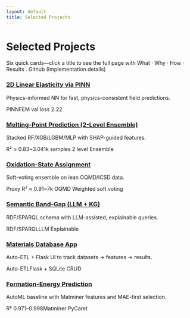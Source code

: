 ```yaml
---
layout: default
title: Selected Projects
---
```

# Selected Projects
<p class="muted">Six quick cards—click a title to see the full page with What · Why · How · Results . Github (Implementation details)</p>

<div class="proj-grid">

  <div class="proj-card compact">
    <h3><a class="proj-link" href="{{ '/projects/pinn-elasticity/' | relative_url }}">2D Linear Elasticity via PINN</a></h3>
    <p>Physics-informed NN for fast, physics-consistent field predictions.</p>
    <p class="chips">
      <span class="badge">PINN</span><span class="badge alt">FEM</span>
      <span class="badge alt">val loss 2.22</span>
    </p>
  </div>

  <div class="proj-card compact">
    <h3><a class="proj-link" href="{{ '/projects/mp-ensemble/' | relative_url }}">Melting-Point Prediction (2-Level Ensemble)</a></h3>
    <p>Stacked RF/XGB/LGBM/MLP with SHAP-guided features.</p>
    <p class="chips">
      <span class="badge">R² ≈ 0.83</span><span class="badge alt">~3.041k samples</span>
      <span class="badge alt">2 level Ensemble</span>
    </p>
  </div>

  <div class="proj-card compact">
    <h3><a class="proj-link" href="{{ '/projects/oxidation-states/' | relative_url }}">Oxidation-State Assignment</a></h3>
    <p>Soft-voting ensemble on lean OQMD/ICSD data.</p>
    <p class="chips">
      <span class="badge">Proxy R² ≈ 0.91</span><span class="badge alt">~7k OQMD</span>
      <span class="badge alt">Weighted soft voting</span>
    </p>
  </div>

  <div class="proj-card compact">
    <h3><a class="proj-link" href="{{ '/projects/semantic-models/' | relative_url }}">Semantic Band-Gap (LLM + KG)</a></h3>
    <p>RDF/SPARQL schema with LLM-assisted, explainable queries.</p>
    <p class="chips">
      <span class="badge">RDF/SPARQL</span><span class="badge alt">LLM</span>
      <span class="badge alt">Explainable</span>
    </p>
  </div>

  <div class="proj-card compact">
    <h3><a class="proj-link" href="{{ '/projects/patterns-matter/' | relative_url }}">Materials Database App</a></h3>
    <p>Auto-ETL + Flask UI to track datasets → features → results.</p>
    <p class="chips">
      <span class="badge">Auto-ETL</span><span class="badge alt">Flask + SQLite</span>
      <span class="badge alt">CRUD</span>
    </p>
  </div>

  <div class="proj-card compact">
    <h3><a class="proj-link" href="{{ '/projects/formation-energy/' | relative_url }}">Formation-Energy Prediction</a></h3>
    <p>AutoML baseline with Matminer features and MAE-first selection.</p>
    <p class="chips">
      <span class="badge">R² 0.971–0.998</span><span class="badge alt">Matminer</span>
      <span class="badge alt">PyCaret</span>
    </p>
  </div>

</div>
